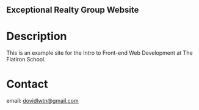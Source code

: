 Exceptional Realty Group Website
---

# Description

This is an example site for the Intro to 
Front-end Web Development at The Flatiron School.

# Contact

email: dovidlwtn@gmail.com

